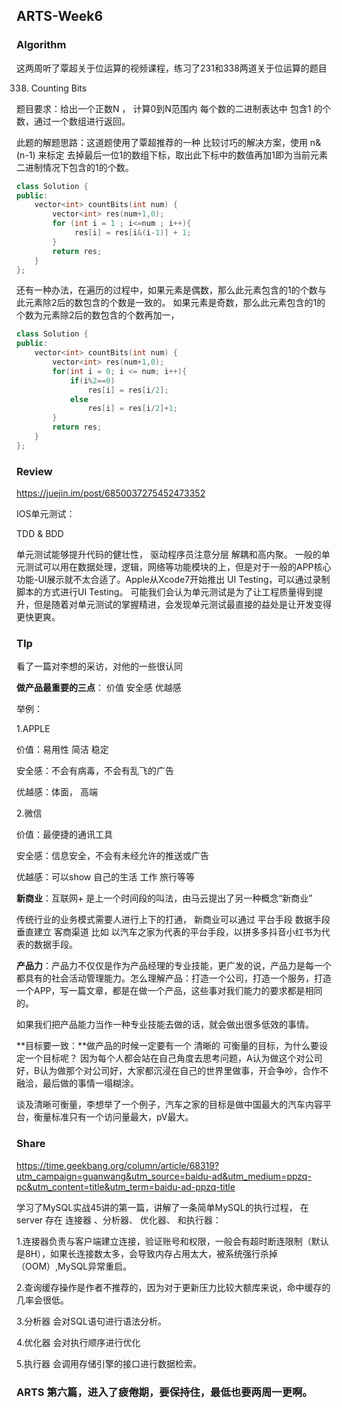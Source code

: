 ## ARTS-Week6



### Algorithm

这两周听了覃超关于位运算的视频课程，练习了231和338两道关于位运算的题目

338. Counting Bits

题目要求：给出一个正数N ， 计算0到N范围内 每个数的二进制表达中 包含1 的个数，通过一个数组进行返回。

此题的解题思路：这道题使用了覃超推荐的一种 比较讨巧的解决方案，使用 n&(n-1)  来标定 去掉最后一位1的数组下标，取出此下标中的数值再加1即为当前元素二进制情况下包含的1的个数。



```c++
class Solution {
public:
    vector<int> countBits(int num) {
        vector<int> res(num+1,0);
        for (int i = 1 ; i<=num ; i++){
             res[i] = res[i&(i-1)] + 1;
        }
        return res;
    }
};
```

还有一种办法，在遍历的过程中，如果元素是偶数，那么此元素包含的1的个数与此元素除2后的数包含的个数是一致的。 如果元素是奇数，那么此元素包含的1的个数为元素除2后的数包含的个数再加一，



```c++
class Solution {
public:
    vector<int> countBits(int num) {
        vector<int> res(num+1,0);
        for(int i = 0; i <= num; i++){
            if(i%2==0)
                res[i] = res[i/2];
            else
                res[i] = res[i/2]+1;
        }
        return res;
    }
};

```
### Review

https://juejin.im/post/6850037275452473352

IOS单元测试：

TDD & BDD

单元测试能够提升代码的健壮性， 驱动程序员注意分层 解耦和高内聚。 一般的单元测试可以用在数据处理，逻辑，网络等功能模块的上，但是对于一般的APP核心功能-UI展示就不太合适了。Apple从Xcode7开始推出 UI Testing，可以通过录制脚本的方式进行UI Testing。 可能我们会认为单元测试是为了让工程质量得到提升，但是随着对单元测试的掌握精进，会发现单元测试最直接的益处是让开发变得更快更爽。

### TIp

看了一篇对李想的采访，对他的一些很认同

**做产品最重要的三点**： 价值 安全感 优越感

举例：

1.APPLE

 价值：易用性 简洁 稳定

安全感：不会有病毒，不会有乱飞的广告

优越感：体面， 高端

2.微信

价值：最便捷的通讯工具

安全感：信息安全，不会有未经允许的推送或广告

优越感：可以show 自己的生活 工作 旅行等等

**新商业**：互联网+ 是上一个时间段的叫法，由马云提出了另一种概念“新商业”

传统行业的业务模式需要人进行上下的打通， 新商业可以通过 平台手段 数据手段 垂直建立 客商渠道 比如 以汽车之家为代表的平台手段，以拼多多抖音小红书为代表的数据手段。

**产品力**：产品力不仅仅是作为产品经理的专业技能，更广发的说，产品力是每一个都具有的社会活动管理能力。怎么理解产品：打造一个公司，打造一个服务，打造一个APP，写一篇文章，都是在做一个产品，这些事对我们能力的要求都是相同的。

如果我们把产品能力当作一种专业技能去做的话，就会做出很多低效的事情。

**目标要一致：**做产品的时候一定要有一个 清晰的 可衡量的目标，为什么要设定一个目标呢？ 因为每个人都会站在自己角度去思考问题，A认为做这个对公司好，B认为做那个对公司好，大家都沉浸在自己的世界里做事，开会争吵，合作不融洽，最后做的事情一塌糊涂。

谈及清晰可衡量，李想举了一个例子，汽车之家的目标是做中国最大的汽车内容平台，衡量标准只有一个访问量最大，pV最大。



### Share

https://time.geekbang.org/column/article/68319?utm_campaign=guanwang&utm_source=baidu-ad&utm_medium=ppzq-pc&utm_content=title&utm_term=baidu-ad-ppzq-title

学习了MySQL实战45讲的第一篇，讲解了一条简单MySQL的执行过程， 在server 存在 连接器 、分析器、 优化器、 和执行器：

1.连接器负责与客户端建立连接，验证账号和权限，一般会有超时断连限制（默认是8H），如果长连接数太多，会导致内存占用太大，被系统强行杀掉（OOM）,MySQL异常重启。

2.查询缓存操作是作者不推荐的，因为对于更新压力比较大额库来说，命中缓存的几率会很低。

3.分析器 会对SQL语句进行语法分析。

4.优化器 会对执行顺序进行优化

5.执行器 会调用存储引擎的接口进行数据检索。



### ARTS 第六篇，进入了疲倦期，要保持住，最低也要两周一更啊。

